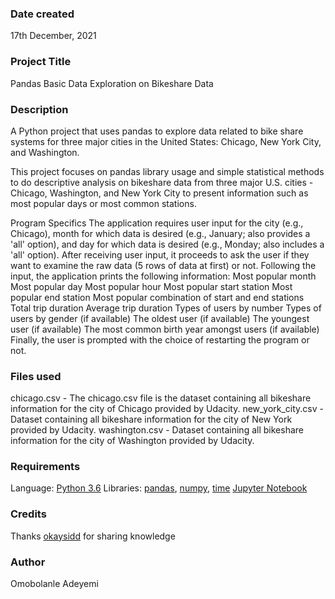 
### Date created
17th December, 2021

### Project Title
Pandas Basic Data Exploration on Bikeshare Data

### Description
A Python project that uses pandas to explore data related to bike share systems for three major cities in the United States: Chicago, New York City, and Washington.

This project focuses on pandas library usage and simple statistical methods to do descriptive analysis on bikeshare data from three major U.S. cities - Chicago, Washington, and New York City 
to present information such as most popular days or most common stations.

Program Specifics
The application requires user input for the city (e.g., Chicago), month for which data is desired 
(e.g., January; also provides a 'all' option), and day for which data is desired (e.g., Monday; also includes a 'all' option).
After receiving user input, it proceeds to ask the user if they want to examine the raw data 
(5 rows of data at first) or not. Following the input, the application prints the following information:
Most popular month
Most popular day
Most popular hour
Most popular start station
Most popular end station
Most popular combination of start and end stations
Total trip duration
Average trip duration
Types of users by number
Types of users by gender (if available)
The oldest user (if available)
The youngest user (if available)
The most common birth year amongst users (if available)
Finally, the user is prompted with the choice of restarting the program or not.


### Files used
chicago.csv - The chicago.csv file is the dataset containing all bikeshare information for the city of Chicago provided by Udacity.
new_york_city.csv - Dataset containing all bikeshare information for the city of New York provided by Udacity.
washington.csv - Dataset containing all bikeshare information for the city of Washington provided by Udacity.

### Requirements
Language: [Python 3.6](https://docs.python.org/3/library/)
Libraries: [pandas](https://pandas.pydata.org/pandas-docs/version/0.17.0/), [numpy](https://numpy.org/doc/), [time](https://docs.python.org/3/library/time.html)
[Jupyter Notebook](http://jupyter.org/)

### Credits
Thanks [okaysidd](https://github.com/okaysidd/bikeshare/blob/master/README.md) for sharing knowledge 


### Author
Omobolanle Adeyemi
